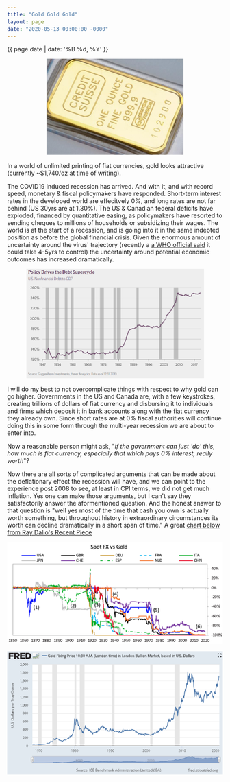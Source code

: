 ```yaml
---
title: "Gold Gold Gold"
layout: page
date: "2020-05-13 00:00:00 -0000"
---
```


{{ page.date | date: '%B %d, %Y' }}

<p style="text-align:center;"> <img src="/assets/goldbar.jpg" alt="goldbar" height="224" width="320"> </p>

In a world of unlimited printing of fiat currencies, gold looks attractive (currently ~\$1,740/oz at time of writing).

The COVID19 induced recession has arrived. And with it, and with record speed, monetary & fiscal policymakers have responded. Short-term interest rates in the developed world are effecitvely 0%, and long rates are not far behind (US 30yrs are at 1.30%). The US & Canadian federal deficits have exploded, financed by quantitative easing, as policymakers have resorted to sending cheques to millions of households or subsidizing their wages. The world is at the start of a recession, and is going into it in the same indebted position as before the global financial crisis. Given the enormous amount of uncertainty around the virus' trajectory (recently a [a WHO official said](https://www.ft.com/content/69c75de6-9c6b-4bca-b110-2a55296b0875) it could take 4-5yrs to control) the uncertainty around potential economic outcomes has increased dramatically.

<p style="text-align:center;"> <img src="/assets/usnonfindebt.PNG" alt="usnonfinancialdebt" height="255" width="415"> </p>

I will do my best to not overcomplicate things with respect to why gold can go higher. Governments in the US and Canada are, with a few keystrokes, creating trillions of dollars of fiat currency and disbursing it to individuals and firms which deposit it in bank accounts along with the fiat currency they already own. Since short rates are at 0% fiscal authorities will continue doing this in some form through the multi-year recession we are about to enter into.

Now a reasonable person might ask, "*if the government can just 'do' this, how much is fiat currency, especially that which pays 0% interest, really worth*"?

Now there are all sorts of complicated arguments that can be made about the deflationary effect the recession will have, and we can point to the experience post 2008 to see, at least in CPI terms, we did not get much inflation. Yes one can make those arguments, but I can't say they satisfactorily answer the aformentioned question. And the honest answer to that question is "well yes most of the time that cash you own is actually worth something, but throughout history in extraordinary circumstances its worth can decline dramatically in a short span of time." A great [chart below from Ray Dalio's Recent Piece](https://www.linkedin.com/pulse/changing-value-money-ray-dalio/)

<p style="text-align:center;"> <img src="/assets/spotfxvsgold.PNG" alt="usnonfinancialdebt"> </p>

<p style="text-align:center;"><a href="https://www.linkedin.com/pulse/changing-value-money-ray-dalio/>Chart from Ray Dalio's Recent Piece</a></p>

Are we in extraordinary circumstances? Has the risk that by printing trillions of dollars policymakers 'get it wrong' and bring about inflation? Or similarily, has the risk gone up that policymakers try to avoid making hard decisions by inflating away the debts that have accumulated by individuals, companies, and governments? I think it's safe to say the answer to all of these questions above is yes.

The hedge which protects against the above risks is gold. I would not be surprised to see the price of gold continue to rise as investors become more sensitive/aware of these risks. The playbook for this is what happened after the Fed engaged in a variety of QE programs after the GFC. If anything this go-around there is even more reason to fear these risks since policymakers are much further down the rabbithole of unconvential policy (e.g. buying HY bonds, sending cheques directly to individuals, rates at lower bound) then they were in 2008. Gold is at high levels yes, but we are truly in unprecedented times and should be able to break through the all-time high of ~\$1,900 set in 2011. Once that happens a speculative fever could take hold bringing us through \$2,000.

<p style="text-align:center;"> <img src="/assets/goldpx.PNG" alt="usnonfinancialdebt"> </p>

